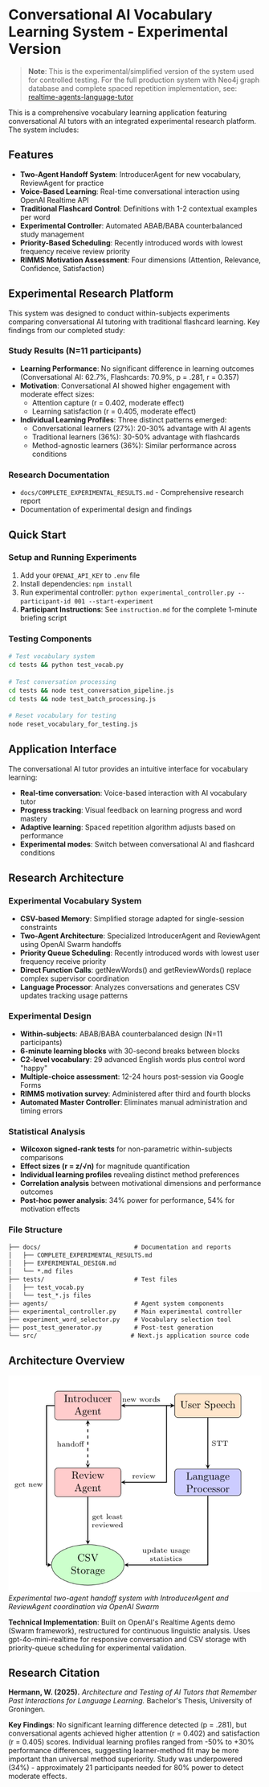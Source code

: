 # Conversational AI Vocabulary Learning System - Experimental Version

> **Note**: This is the experimental/simplified version of the system used for controlled testing. For the full production system with Neo4j graph database and complete spaced repetition implementation, see: [realtime-agents-language-tutor](https://github.com/coding-crying/realtime-agents-language-tutor)

This is a comprehensive vocabulary learning application featuring conversational AI tutors with an integrated experimental research platform. The system includes:

## Features
- **Two-Agent Handoff System**: IntroducerAgent for new vocabulary, ReviewAgent for practice
- **Voice-Based Learning**: Real-time conversational interaction using OpenAI Realtime API
- **Traditional Flashcard Control**: Definitions with 1-2 contextual examples per word
- **Experimental Controller**: Automated ABAB/BABA counterbalanced study management
- **Priority-Based Scheduling**: Recently introduced words with lowest frequency receive review priority
- **RIMMS Motivation Assessment**: Four dimensions (Attention, Relevance, Confidence, Satisfaction)

## Experimental Research Platform

This system was designed to conduct within-subjects experiments comparing conversational AI tutoring with traditional flashcard learning. Key findings from our completed study:

### Study Results (N=11 participants)
- **Learning Performance**: No significant difference in learning outcomes (Conversational AI: 62.7%, Flashcards: 70.9%, p = .281, r = 0.357)
- **Motivation**: Conversational AI showed higher engagement with moderate effect sizes:
  - Attention capture (r = 0.402, moderate effect)
  - Learning satisfaction (r = 0.405, moderate effect)
- **Individual Learning Profiles**: Three distinct patterns emerged:
  - Conversational learners (27%): 20-30% advantage with AI agents
  - Traditional learners (36%): 30-50% advantage with flashcards  
  - Method-agnostic learners (36%): Similar performance across conditions

### Research Documentation
- `docs/COMPLETE_EXPERIMENTAL_RESULTS.md` - Comprehensive research report
- Documentation of experimental design and findings

## Quick Start

### Setup and Running Experiments
1. Add your `OPENAI_API_KEY` to `.env` file
2. Install dependencies: `npm install`
3. Run experimental controller: `python experimental_controller.py --participant-id 001 --start-experiment`
4. **Participant Instructions**: See `instruction.md` for the complete 1-minute briefing script

### Testing Components
```bash
# Test vocabulary system
cd tests && python test_vocab.py

# Test conversation processing
cd tests && node test_conversation_pipeline.js
cd tests && node test_batch_processing.js

# Reset vocabulary for testing
node reset_vocabulary_for_testing.js
```

## Application Interface

The conversational AI tutor provides an intuitive interface for vocabulary learning:
- **Real-time conversation**: Voice-based interaction with AI vocabulary tutor
- **Progress tracking**: Visual feedback on learning progress and word mastery
- **Adaptive learning**: Spaced repetition algorithm adjusts based on performance
- **Experimental modes**: Switch between conversational AI and flashcard conditions

## Research Architecture

### Experimental Vocabulary System
- **CSV-based Memory**: Simplified storage adapted for single-session constraints  
- **Two-Agent Architecture**: Specialized IntroducerAgent and ReviewAgent using OpenAI Swarm handoffs
- **Priority Queue Scheduling**: Recently introduced words with lowest user frequency receive priority
- **Direct Function Calls**: getNewWords() and getReviewWords() replace complex supervisor coordination
- **Language Processor**: Analyzes conversations and generates CSV updates tracking usage patterns

### Experimental Design  
- **Within-subjects**: ABAB/BABA counterbalanced design (N=11 participants)
- **6-minute learning blocks** with 30-second breaks between blocks
- **C2-level vocabulary**: 29 advanced English words plus control word "happy"
- **Multiple-choice assessment**: 12-24 hours post-session via Google Forms
- **RIMMS motivation survey**: Administered after third and fourth blocks
- **Automated Master Controller**: Eliminates manual administration and timing errors

### Statistical Analysis
- **Wilcoxon signed-rank tests** for non-parametric within-subjects comparisons
- **Effect sizes (r = z/√n)** for magnitude quantification  
- **Individual learning profiles** revealing distinct method preferences
- **Correlation analysis** between motivational dimensions and performance outcomes
- **Post-hoc power analysis**: 34% power for performance, 54% for motivation effects

### File Structure
```
├── docs/                          # Documentation and reports
│   ├── COMPLETE_EXPERIMENTAL_RESULTS.md
│   ├── EXPERIMENTAL_DESIGN.md
│   └── *.md files
├── tests/                         # Test files
│   ├── test_vocab.py
│   └── test_*.js files
├── agents/                        # Agent system components
├── experimental_controller.py     # Main experimental controller
├── experiment_word_selector.py    # Vocabulary selection tool
├── post_test_generator.py         # Post-test generation
└── src/                          # Next.js application source code
```

## Architecture Overview

![Model Architecture](Screenshot%20from%202025-09-02%2023-43-42.png)
*Experimental two-agent handoff system with IntroducerAgent and ReviewAgent coordination via OpenAI Swarm*

**Technical Implementation**: Built on OpenAI's Realtime Agents demo (Swarm framework), restructured for continuous linguistic analysis. Uses gpt-4o-mini-realtime for responsive conversation and CSV storage with priority-queue scheduling for experimental validation.

## Research Citation
**Hermann, W. (2025).** *Architecture and Testing of AI Tutors that Remember Past Interactions for Language Learning.* Bachelor's Thesis, University of Groningen.

**Key Findings**: No significant learning difference detected (p = .281), but conversational agents achieved higher attention (r = 0.402) and satisfaction (r = 0.405) scores. Individual learning profiles ranged from -50% to +30% performance differences, suggesting learner-method fit may be more important than universal method superiority. Study was underpowered (34%) - approximately 21 participants needed for 80% power to detect moderate effects.
